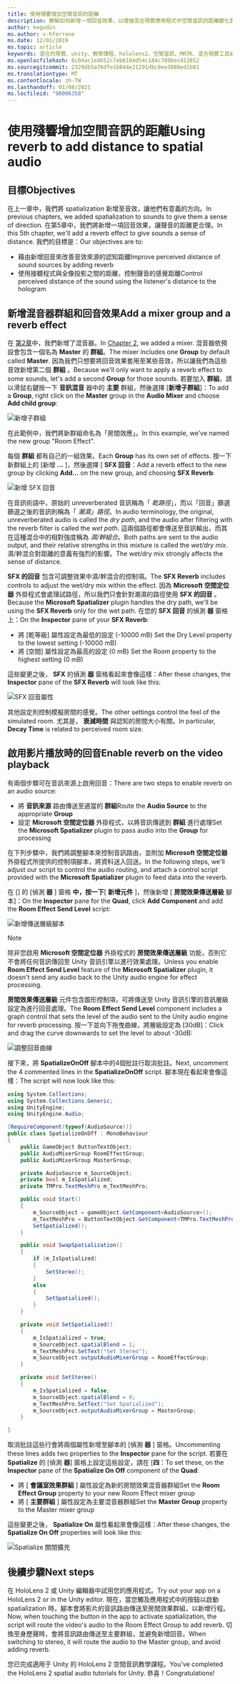 ```yaml
---
title: 使用殘響增加空間音訊的距離
description: 瞭解如何新增一項回音效果，以增強混合現實應用程式中空間音訊的距離變化意義。
author: kegodin
ms.author: v-hferrone
ms.date: 12/01/2019
ms.topic: article
keywords: 混合的現實、unity、教學課程、hololens2、空間音訊、MRTK、混合現實工具組、UWP、Windows 10、HRTF、前端相關的傳送功能、回音、Microsoft 空間定位器、音訊混音器、SFX 回音
ms.openlocfilehash: 6c04ac1e4b52c7eb6104d54c184c789bec413852
ms.sourcegitcommit: 2329db5a76dfe1b844e21291dbc8ee3888ed1b81
ms.translationtype: MT
ms.contentlocale: zh-TW
ms.lasthandoff: 01/08/2021
ms.locfileid: "98006358"
---
```

# <a name="using-reverb-to-add-distance-to-spatial-audio"></a><span data-ttu-id="2e3ff-104">使用殘響增加空間音訊的距離</span><span class="sxs-lookup"><span data-stu-id="2e3ff-104">Using reverb to add distance to spatial audio</span></span>

## <a name="objectives"></a><span data-ttu-id="2e3ff-105">目標</span><span class="sxs-lookup"><span data-stu-id="2e3ff-105">Objectives</span></span>

<span data-ttu-id="2e3ff-106">在上一章中，我們將 spatialization 新增至音效，讓他們有意義的方向。</span><span class="sxs-lookup"><span data-stu-id="2e3ff-106">In previous chapters, we added spatialization to sounds to give them a sense of direction.</span></span> <span data-ttu-id="2e3ff-107">在第5章中，我們將新增一項回音效果，讓聲音的距離更合理。</span><span class="sxs-lookup"><span data-stu-id="2e3ff-107">In this 5th chapter, we'll add a reverb effect to give sounds a sense of distance.</span></span> <span data-ttu-id="2e3ff-108">我們的目標是：</span><span class="sxs-lookup"><span data-stu-id="2e3ff-108">Our objectives are to:</span></span>
* <span data-ttu-id="2e3ff-109">藉由新增回音來改善音效來源的認知距離</span><span class="sxs-lookup"><span data-stu-id="2e3ff-109">Improve perceived distance of sound sources by adding reverb</span></span>
* <span data-ttu-id="2e3ff-110">使用接聽程式與全像投影之間的距離，控制聲音的感覺距離</span><span class="sxs-lookup"><span data-stu-id="2e3ff-110">Control perceived distance of the sound using the listener's distance to the hologram</span></span>

## <a name="add-a-mixer-group-and-a-reverb-effect"></a><span data-ttu-id="2e3ff-111">新增混音器群組和回音效果</span><span class="sxs-lookup"><span data-stu-id="2e3ff-111">Add a mixer group and a reverb effect</span></span>

<span data-ttu-id="2e3ff-112">在 [第2章](unity-spatial-audio-ch2.md)中，我們新增了混音器。</span><span class="sxs-lookup"><span data-stu-id="2e3ff-112">In [Chapter 2](unity-spatial-audio-ch2.md), we added a mixer.</span></span> <span data-ttu-id="2e3ff-113">混音器依預設會包含一個名為 **Master** 的 **群組**。</span><span class="sxs-lookup"><span data-stu-id="2e3ff-113">The mixer includes one **Group** by default called **Master**.</span></span> <span data-ttu-id="2e3ff-114">因為我們只想要將回音效果套用至某些音效，所以讓我們為這些音效新增第二個 **群組** 。</span><span class="sxs-lookup"><span data-stu-id="2e3ff-114">Because we'll only want to apply a reverb effect to some sounds, let's add a second **Group** for those sounds.</span></span> <span data-ttu-id="2e3ff-115">若要加入 **群組**，請以滑鼠右鍵按一下 **音訊混音** 器中的 **主要** 群組，然後選擇 [**新增子群組**]：</span><span class="sxs-lookup"><span data-stu-id="2e3ff-115">To add a **Group**, right click on the **Master** group in the **Audio Mixer** and choose **Add child group**:</span></span>

![新增子群組](images/spatial-audio/add-child-group.png)

<span data-ttu-id="2e3ff-117">在此範例中，我們將新群組命名為「房間效應」。</span><span class="sxs-lookup"><span data-stu-id="2e3ff-117">In this example, we've named the new group "Room Effect".</span></span>

<span data-ttu-id="2e3ff-118">每個 **群組** 都有自己的一組效果。</span><span class="sxs-lookup"><span data-stu-id="2e3ff-118">Each **Group** has its own set of effects.</span></span> <span data-ttu-id="2e3ff-119">按一下新群組上的 [新增 **...** ]，然後選擇 [ **SFX 回音**：</span><span class="sxs-lookup"><span data-stu-id="2e3ff-119">Add a reverb effect to the new group by clicking **Add...** on the new group, and choosing **SFX Reverb**:</span></span>

![新增 SFX 回音](images/spatial-audio/add-sfx-reverb.png)

<span data-ttu-id="2e3ff-121">在音訊術語中，原始的 unreverberated 音訊稱為「 _乾路徑_」，而以「回音」篩選篩選之後的音訊則稱為「 _潮濕」路徑_。</span><span class="sxs-lookup"><span data-stu-id="2e3ff-121">In audio terminology, the original, unreverberated audio is called the _dry path_, and the audio after filtering with the reverb filter is called the _wet path_.</span></span> <span data-ttu-id="2e3ff-122">這兩個路徑都會傳送至音訊輸出，而其在這種混合中的相對強度稱為 _濕/幹組合_。</span><span class="sxs-lookup"><span data-stu-id="2e3ff-122">Both paths are sent to the audio output, and their relative strengths in this mixture is called the _wet/dry mix_.</span></span> <span data-ttu-id="2e3ff-123">濕/幹混合對距離的意義有強烈的影響。</span><span class="sxs-lookup"><span data-stu-id="2e3ff-123">The wet/dry mix strongly affects the sense of distance.</span></span>

<span data-ttu-id="2e3ff-124">**SFX 的回音** 包含可調整效果中濕/幹混合的控制項。</span><span class="sxs-lookup"><span data-stu-id="2e3ff-124">The **SFX Reverb** includes controls to adjust the wet/dry mix within the effect.</span></span> <span data-ttu-id="2e3ff-125">因為 **Microsoft 空間定位器** 外掛程式會處理試路徑，所以我們只會針對潮濕的路徑使用 **SFX 的回音** 。</span><span class="sxs-lookup"><span data-stu-id="2e3ff-125">Because the **Microsoft Spatializer** plugin handles the dry path, we'll be using the **SFX Reverb** only for the wet path.</span></span> <span data-ttu-id="2e3ff-126">在您的 **SFX 回音** 的偵測 **器** 窗格上：</span><span class="sxs-lookup"><span data-stu-id="2e3ff-126">On the **Inspector** pane of your **SFX Reverb**:</span></span>
* <span data-ttu-id="2e3ff-127">將 [乾等級] 屬性設定為最低的設定 (-10000 mB) </span><span class="sxs-lookup"><span data-stu-id="2e3ff-127">Set the Dry Level property to the lowest setting (-10000 mB)</span></span>
* <span data-ttu-id="2e3ff-128">將 [空間] 屬性設定為最高的設定 (0 mB) </span><span class="sxs-lookup"><span data-stu-id="2e3ff-128">Set the Room property to the highest setting (0 mB)</span></span>

<span data-ttu-id="2e3ff-129">這些變更之後， **SFX** 的偵測 **器** 窗格看起來會像這樣：</span><span class="sxs-lookup"><span data-stu-id="2e3ff-129">After these changes, the **Inspector** pane of the **SFX Reverb** will look like this:</span></span>

![SFX 回音屬性](images/spatial-audio/sfx-reverb-properties.png)

<span data-ttu-id="2e3ff-131">其他設定則控制模擬房間的感覺。</span><span class="sxs-lookup"><span data-stu-id="2e3ff-131">The other settings control the feel of the simulated room.</span></span> <span data-ttu-id="2e3ff-132">尤其是， **衰減時間** 與認知的房間大小有關。</span><span class="sxs-lookup"><span data-stu-id="2e3ff-132">In particular, **Decay Time** is related to perceived room size.</span></span> 

## <a name="enable-reverb-on-the-video-playback"></a><span data-ttu-id="2e3ff-133">啟用影片播放時的回音</span><span class="sxs-lookup"><span data-stu-id="2e3ff-133">Enable reverb on the video playback</span></span>

<span data-ttu-id="2e3ff-134">有兩個步驟可在音訊來源上啟用回音：</span><span class="sxs-lookup"><span data-stu-id="2e3ff-134">There are two steps to enable reverb on an audio source:</span></span>
* <span data-ttu-id="2e3ff-135">將 **音訊來源** 路由傳送至適當的 **群組**</span><span class="sxs-lookup"><span data-stu-id="2e3ff-135">Route the **Audio Source** to the appropriate **Group**</span></span>
* <span data-ttu-id="2e3ff-136">設定 **Microsoft 空間定位器** 外掛程式，以將音訊傳遞到 **群組** 進行處理</span><span class="sxs-lookup"><span data-stu-id="2e3ff-136">Set the **Microsoft Spatializer** plugin to pass audio into the **Group** for processing</span></span>

<span data-ttu-id="2e3ff-137">在下列步驟中，我們將調整腳本來控制音訊路由，並附加 **Microsoft 空間定位器** 外掛程式所提供的控制項腳本，將資料送入回送。</span><span class="sxs-lookup"><span data-stu-id="2e3ff-137">In the following steps, we'll adjust our script to control the audio routing, and attach a control script provided with the **Microsoft Spatializer** plugin to feed data into the reverb.</span></span>

<span data-ttu-id="2e3ff-138">在 [] 的 [偵測 **器** ] 窗格 **中，按一下**[ **新增元件** ]，然後新增 [ **房間效果傳送層級** 腳本]：</span><span class="sxs-lookup"><span data-stu-id="2e3ff-138">On the **Inspector** pane for the **Quad**, click **Add Component** and add the **Room Effect Send Level** script:</span></span>

![新增傳送層級腳本](images/spatial-audio/add-send-level-script.png)

> [!NOTE]
> <span data-ttu-id="2e3ff-140">除非您啟用 **Microsoft 空間定位器** 外掛程式的 **房間效果傳送層級** 功能，否則它不會將任何音訊傳回至 Unity 音訊引擎以進行效果處理。</span><span class="sxs-lookup"><span data-stu-id="2e3ff-140">Unless you enable **Room Effect Send Level** feature of the **Microsoft Spatializer** plugin, it doesn't send any audio back to the Unity audio engine for effect processing.</span></span>

<span data-ttu-id="2e3ff-141">**房間效果傳送層級** 元件包含圖形控制項，可將傳送至 Unity 音訊引擎的音訊層級設定為進行回音處理。</span><span class="sxs-lookup"><span data-stu-id="2e3ff-141">The **Room Effect Send Level** component includes a graph control that sets the level of the audio sent to the Unity audio engine for reverb processing.</span></span> <span data-ttu-id="2e3ff-142">按一下並向下拖曳曲線，將層級設定為 [30dB]：</span><span class="sxs-lookup"><span data-stu-id="2e3ff-142">Click and drag the curve downwards to set the level to about -30dB:</span></span>

![調整回音曲線](images/spatial-audio/adjust-reverb-curve.png)

<span data-ttu-id="2e3ff-144">接下來，將 **SpatializeOnOff** 腳本中的4個批註行取消批註。</span><span class="sxs-lookup"><span data-stu-id="2e3ff-144">Next, uncomment the 4 commented lines in the **SpatializeOnOff** script.</span></span> <span data-ttu-id="2e3ff-145">腳本現在看起來會像這樣：</span><span class="sxs-lookup"><span data-stu-id="2e3ff-145">The script will now look like this:</span></span>
```c#
using System.Collections;
using System.Collections.Generic;
using UnityEngine;
using UnityEngine.Audio;

[RequireComponent(typeof(AudioSource))]
public class SpatializeOnOff : MonoBehaviour
{
    public GameObject ButtonTextObject;
    public AudioMixerGroup RoomEffectGroup;
    public AudioMixerGroup MasterGroup;

    private AudioSource m_SourceObject;
    private bool m_IsSpatialized;
    private TMPro.TextMeshPro m_TextMeshPro;

    public void Start()
    {
        m_SourceObject = gameObject.GetComponent<AudioSource>();
        m_TextMeshPro = ButtonTextObject.GetComponent<TMPro.TextMeshPro>();
        SetSpatialized();
    }

    public void SwapSpatialization()
    {
        if (m_IsSpatialized)
        {
            SetStereo();
        }
        else
        {
            SetSpatialized();
        }
    }

    private void SetSpatialized()
    {
        m_IsSpatialized = true;
        m_SourceObject.spatialBlend = 1;
        m_TextMeshPro.SetText("Set Stereo");
        m_SourceObject.outputAudioMixerGroup = RoomEffectGroup;
    }

    private void SetStereo()
    {
        m_IsSpatialized = false;
        m_SourceObject.spatialBlend = 0;
        m_TextMeshPro.SetText("Set Spatialized");
        m_SourceObject.outputAudioMixerGroup = MasterGroup;
    }

}
```

<span data-ttu-id="2e3ff-146">取消批註這些行會將兩個屬性新增至腳本的 [偵測 **器** ] 窗格。</span><span class="sxs-lookup"><span data-stu-id="2e3ff-146">Uncommenting these lines adds two properties to the **Inspector** pane for the script.</span></span> <span data-ttu-id="2e3ff-147">若要在 **Spatialize** 的 [偵測 **器**] 窗格上設定這些設定，請在 [**四**：</span><span class="sxs-lookup"><span data-stu-id="2e3ff-147">To set these, on the **Inspector** pane of the **Spatialize On Off** component of the **Quad**:</span></span>
* <span data-ttu-id="2e3ff-148">將 [ **會議室效果群組** ] 屬性設定為新的房間效果混音器群組</span><span class="sxs-lookup"><span data-stu-id="2e3ff-148">Set the **Room Effect Group** property to your new Room Effect mixer group</span></span>
* <span data-ttu-id="2e3ff-149">將 [ **主要群組** ] 屬性設定為主要混音器群組</span><span class="sxs-lookup"><span data-stu-id="2e3ff-149">Set the **Master Group** property to the Master mixer group</span></span>

<span data-ttu-id="2e3ff-150">這些變更之後， **Spatialize On** 屬性看起來會像這樣：</span><span class="sxs-lookup"><span data-stu-id="2e3ff-150">After these changes, the **Spatialize On Off** properties will look like this:</span></span>

![Spatialize 關閉擴充](images/spatial-audio/spatialize-on-off-extended.png)

## <a name="next-steps"></a><span data-ttu-id="2e3ff-152">後續步驟</span><span class="sxs-lookup"><span data-stu-id="2e3ff-152">Next steps</span></span>

<span data-ttu-id="2e3ff-153">在 HoloLens 2 或 Unity 編輯器中試用您的應用程式。</span><span class="sxs-lookup"><span data-stu-id="2e3ff-153">Try out your app on a HoloLens 2 or in the Unity editor.</span></span> <span data-ttu-id="2e3ff-154">現在，當您觸及應用程式中的按鈕以啟動 spatialization 時，腳本會將影片的音訊路由傳送至房間效果群組，以新增行程。</span><span class="sxs-lookup"><span data-stu-id="2e3ff-154">Now, when touching the button in the app to activate spatialization, the script will route the video's audio to the Room Effect Group to add reverb.</span></span> <span data-ttu-id="2e3ff-155">切換至身歷聲時，會將音訊路由傳送至主要群組，並避免新增回音。</span><span class="sxs-lookup"><span data-stu-id="2e3ff-155">When switching to stereo, it will route the audio to the Master group, and avoid adding reverb.</span></span>

<span data-ttu-id="2e3ff-156">您已完成適用于 Unity 的 HoloLens 2 空間音訊教學課程。</span><span class="sxs-lookup"><span data-stu-id="2e3ff-156">You've completed the HoloLens 2 spatial audio tutorials for Unity.</span></span> <span data-ttu-id="2e3ff-157">恭喜！</span><span class="sxs-lookup"><span data-stu-id="2e3ff-157">Congratulations!</span></span>


